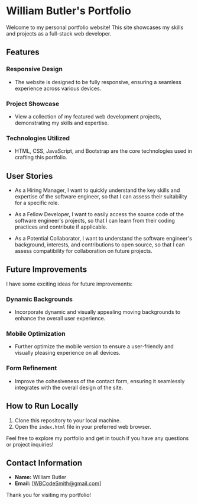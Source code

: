 # William Butler's Portfolio

Welcome to my personal portfolio website! This site showcases my skills and projects as a full-stack web developer.

## Features

### Responsive Design
- The website is designed to be fully responsive, ensuring a seamless experience across various devices.

### Project Showcase
- View a collection of my featured web development projects, demonstrating my skills and expertise.

### Technologies Utilized
- HTML, CSS, JavaScript, and Bootstrap are the core technologies used in crafting this portfolio.

## User Stories
- As a Hiring Manager, I want to quickly understand the key skills and expertise of the software engineer, so that I can assess their suitability for a specific role.

- As a Fellow Developer, I want to easily access the source code of the software engineer's projects, so that I can learn from their coding practices and contribute if applicable.

- As a Potential Collaborator, I want to understand the software engineer's background, interests, and contributions to open source, so that I can assess compatibility for collaboration on future projects.

## Future Improvements
I have some exciting ideas for future improvements:

### Dynamic Backgrounds
- Incorporate dynamic and visually appealing moving backgrounds to enhance the overall user experience.

### Mobile Optimization
- Further optimize the mobile version to ensure a user-friendly and visually pleasing experience on all devices.

### Form Refinement
- Improve the cohesiveness of the contact form, ensuring it seamlessly integrates with the overall design of the site.

## How to Run Locally
1. Clone this repository to your local machine.
2. Open the `index.html` file in your preferred web browser.

Feel free to explore my portfolio and get in touch if you have any questions or project inquiries!

## Contact Information
- **Name:** William Butler
- **Email:** [WBCodeSmith@gmail.com]

Thank you for visiting my portfolio!
